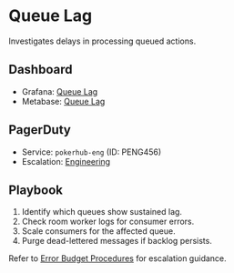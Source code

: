 # Queue Lag

Investigates delays in processing queued actions.
 
## Dashboard
- Grafana: [Queue Lag](../../infrastructure/observability/queue-lag-dashboard.json)
- Metabase: [Queue Lag](../analytics-dashboards.md#queue-saturation-1)

## PagerDuty
- Service: `pokerhub-eng` (ID: PENG456)
- Escalation: [Engineering](https://pokerhub.pagerduty.com/escalation_policies/PDEF456)

## Playbook
1. Identify which queues show sustained lag.
2. Check room worker logs for consumer errors.
3. Scale consumers for the affected queue.
4. Purge dead-lettered messages if backlog persists.

Refer to [Error Budget Procedures](../error-budget-procedures.md) for escalation guidance.
